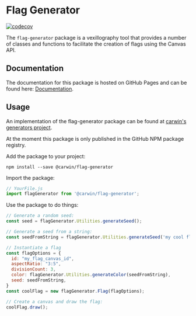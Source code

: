 # Flag Generator

[![codecov](https://codecov.io/gh/carwin/flag-generator/branch/master/graph/badge.svg?token=29CLOQ51S7)](https://codecov.io/gh/carwin/flag-generator)

The `flag-generator` package is a vexillography tool that provides a number of classes and functions to facilitate the creation of flags using the Canvas API.

## Documentation

The documentation for this package is hosted on GitHub Pages and can be found here: [Documentation](https://carwin.github.io/flag-generator).

## Usage

An implementation of the flag-generator package can be found at [carwin's generators project](https://github.com/carwin/generators).

At the moment this package is only published in the GitHub NPM package registry.

Add the package to your project:

``` shell
npm install --save @carwin/flag-generator
```

Import the package:

``` javascript
// YourFile.js
import flagGenerator from '@carwin/flag-generator';
```

Use the package to do things:

``` javascript
// Generate a random seed:
const seed = flagGenerator.Utilities.generateSeed();

// Generate a seed from a string:
const seedFromString = flagGenerator.Utilities.generateSeed('my cool flag');

// Instantiate a flag
const flagOptions = {
  id: "my_flag_canvas_id",
  aspectRatio: "3:5",
  divisionCount: 3,
  color: flagGenerator.Utilities.generateColor(seedFromString),
  seed: seedFromString,
}
const coolFlag = new flagGenerator.Flag(flagOptions);

// Create a canvas and draw the flag:
coolFlag.draw();
```
